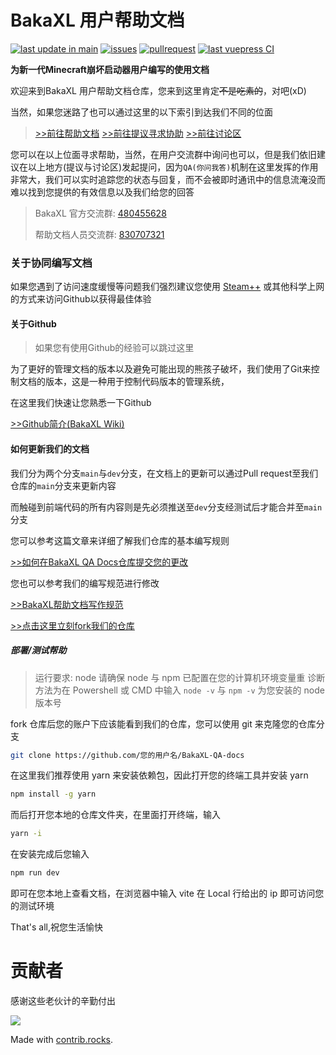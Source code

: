 # BakaXL 用户帮助文档

[![last update in main](https://img.shields.io/github/last-commit/BakaXL-Support/BakaXL-QA-docs)](https://github.com/BakaXL-Support/BakaXL-QA-docs/commits/main)  [![issues](https://img.shields.io/github/issues/BakaXL-Support/BakaXL-QA-docs)](https://github.com/BakaXL-Support/BakaXL-QA-docs/issues)  [![pullrequest](https://img.shields.io/github/issues-pr/BakaXL-Support/BakaXL-QA-docs)](https://github.com/BakaXL-Support/BakaXL-QA-docs/pulls)  [![last vuepress CI](https://img.shields.io/github/actions/workflow/status/BakaXL-Support/BakaXL-QA-docs/sync-website.yml)](https://github.com/BakaXL-Support/BakaXL-QA-docs/actions)

**为新一代Minecraft崩坏启动器用户编写的使用文档**

欢迎来到BakaXL 用户帮助文档仓库，您来到这里肯定<del>不是吃素的</del>，对吧(xD)

当然，如果您迷路了也可以通过这里的以下索引到达我们不同的位面

> [>>前往帮助文档](https://bakaxl.ml) 		 [>>前往提议寻求协助](https://github.com/BakaXL-Support/BakaXL-QA-docs/issues) 		[>>前往讨论区](https://github.com/BakaXL-Support/BakaXL-QA-docs/discussions)

您可以在以上位面寻求帮助，当然，在用户交流群中询问也可以，但是我们依旧建议在以上地方(提议与讨论区)发起提问，因为`QA(你问我答)`机制在这里发挥的作用非常大，我们可以实时追踪您的状态与回复，而不会被即时通讯中的信息流淹没而难以找到您提供的有效信息以及我们给您的回答

>  BakaXL 官方交流群: [480455628](https://jq.qq.com/?_wv=1027&k=HN7Nxqgl)
>
>  帮助文档人员交流群: [830707321](https://jq.qq.com/?_wv=1027&k=G8opTejz) 




### 关于协同编写文档

如果您遇到了访问速度缓慢等问题我们强烈建议您使用 [Steam++](https://steampp.net/) 或其他科学上网的方式来访问Github以获得最佳体验

#### 关于Github

> 如果您有使用Github的经验可以跳过这里

为了更好的管理文档的版本以及避免可能出现的熊孩子破坏，我们使用了Git来控制文档的版本，这是一种用于控制代码版本的管理系统，

在这里我们快速让您熟悉一下Github

[>>Github简介(BakaXL Wiki)](https://github.com/BakaXL-Support/BakaXL-QA-docs/wiki/%E5%85%B3%E4%BA%8EGithub)



#### 如何更新我们的文档

我们分为两个分支`main`与`dev`分支，在文档上的更新可以通过Pull request至我们仓库的`main`分支来更新内容

而触碰到前端代码的所有内容则是先必须推送至`dev`分支经测试后才能合并至`main`分支

您可以参考这篇文章来详细了解我们仓库的基本编写规则

[>>如何在BakaXL QA Docs仓库提交您的更改](https://github.com/BakaXL-Support/BakaXL-QA-docs/wiki/%E5%A6%82%E4%BD%95%E5%9C%A8BakaXL-QA-Docs%E4%BB%93%E5%BA%93%E6%8F%90%E4%BA%A4%E6%82%A8%E7%9A%84%E6%9B%B4%E6%94%B9)

您也可以参考我们的编写规范进行修改

[>>BakaXL帮助文档写作规范](http://192.168.1.10:8080/maindocs/BakaXL_HelpDocs_WriteRules.html)



[>>点击这里立刻fork我们的仓库](https://github.com/BakaXL-Support/BakaXL-QA-docs/fork)

##### 部署/测试帮助

> 运行要求: node
> 请确保 node 与 npm 已配置在您的计算机环境变量重
> 诊断方法为在 Powershell 或 CMD 中输入 `node -v` 与 `npm -v` 为您安装的 node 版本号

fork 仓库后您的账户下应该能看到我们的仓库，您可以使用 git 来克隆您的仓库分支
```bash
git clone https://github.com/您的用户名/BakaXL-QA-docs
```

在这里我们推荐使用 yarn 来安装依赖包，因此打开您的终端工具并安装 yarn

```bash
npm install -g yarn
```

而后打开您本地的仓库文件夹，在里面打开终端，输入

```bash
yarn -i
```

在安装完成后您输入

```bash
npm run dev
```

即可在您本地上查看文档，在浏览器中输入 vite 在 Local 行给出的 ip 即可访问您的测试环境


That's all,祝您生活愉快



# 贡献者

<!-- 图片更新需要时间，没有出来稍安勿躁 -->

感谢这些老伙计的辛勤付出

[![](https://contrib.rocks/image?repo=BakaXL-Support/BakaXL-QA-docs)](https://github.com/BakaXL-Support/BakaXL-QA-docs/graphs/contributors)

Made with [contrib.rocks](https://contrib.rocks).
